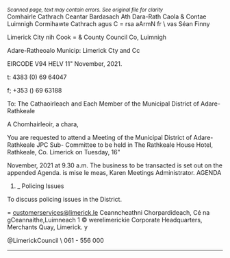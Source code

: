 *<small>Scanned page, text may contain errors. See original file for clarity</small>*  
Comhairle Cathrach Ceantar Bardasach Ath Dara-Rath Caola
& Contae Luimnigh Cormihawte Cathrach agus C = rsa
aArmN fr \ vas Séan Finny

Limerick City nih Cook
= & County Council Co, Luimnigh

Adare-Ratheoalo Municip:
Limerick Cty and Cc

EIRCODE V94 HELV
11" November, 2021.

t: 4383 (0) 69 64047

f; +353 () 69 63188

To: The Cathaoirleach and Each Member of the Municipal District of Adare-Rathkeale

A Chomhairleoir, a chara,

You are requested to attend a Meeting of the Municipal District of Adare-Rathkeale JPC Sub-
Committee to be held in The Rathkeale House Hotel, Rathkeale, Co. Limerick on Tuesday, 16"

November, 2021 at 9.30 a.m. The business to be transacted is set out on the appended Agenda.
is mise le meas,
Karen
Meetings Administrator.
AGENDA
1. _ Policing Issues

To discuss policing issues in the District.

= customerservices@limerick.le
Ceanncheathni Chorpardideach, Cé na gCeannaithe,Luimneach 1 © werelimerickie
Corporate Headquarters, Merchants Quay, Limerick. y

@LimerickCouncil
\ 061 - 556 000

---
